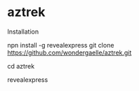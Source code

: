 # aztrek


Installation

npn install -g revealexpress
git clone https://github.com/wondergaelle/aztrek.git

cd aztrek 

revealexpress
